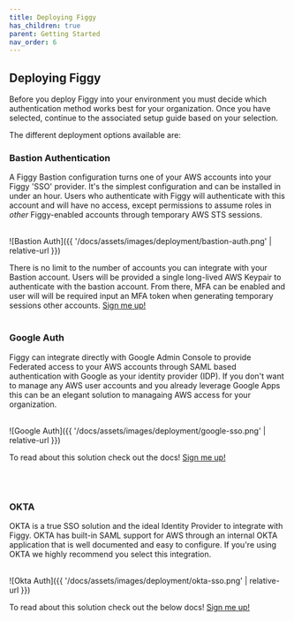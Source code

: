 ```yaml
---
title: Deploying Figgy
has_children: true
parent: Getting Started
nav_order: 6
---
```


## Deploying Figgy

Before you deploy Figgy into your environment you must decide which authentication method works best for your
organization. Once you have selected, continue to the associated setup guide based on your selection.

The different deployment options available are:

### Bastion Authentication

A Figgy Bastion configuration turns one of your AWS accounts into your Figgy 'SSO' provider. It's the simplest configuration
and can be installed in under an hour. Users who authenticate with Figgy will authenticate with this account and will have 
no access, except permissions to assume roles in _other_ Figgy-enabled accounts through temporary AWS STS sessions.

<br/>![Bastion Auth]({{ '/docs/assets/images/deployment/bastion-auth.png' | relative-url }})<br/>

There is no limit to the number of accounts you can integrate with your Bastion account. Users will be provided
a single long-lived AWS Keypair to authenticate with the bastion account. From there, MFA can be enabled and user
will will be required input an MFA token when generating temporary sessions other accounts.
[Sign me up!](/docs/deployment/bastion.html)
<br/>
<br/>



### Google Auth

Figgy can integrate directly with Google Admin Console to provide Federated access to your AWS accounts through 
SAML based authentication with Google as your identity provider (IDP). If you don't want to manage any AWS user accounts
and you already leverage Google Apps this can be an elegant solution to managaing AWS access for your organization. 

<br/>![Google Auth]({{ '/docs/assets/images/deployment/google-sso.png' | relative-url }})<br/>

To read about this solution check out the docs! [Sign me up!](/docs/deployment/google.html)

<br/>
<br/>

### OKTA

OKTA is a true SSO solution and the ideal Identity Provider to integrate with Figgy. OKTA has built-in SAML support 
for AWS through an internal OKTA application that is well documented and easy to configure. If you're using OKTA we 
highly recommend you select this integration.

<br/>![Okta Auth]({{ '/docs/assets/images/deployment/okta-sso.png' | relative-url }})<br/>

To read about this solution check out the below docs!
[Sign me up!](/docs/deployment/okta.html)
